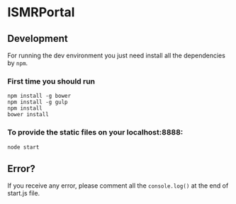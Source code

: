# ISMRPortal 

## Development
For running the dev environment you just need install
all the dependencies by `npm`. 

### First time you should run
```
npm install -g bower
npm install -g gulp
npm install
bower install
```

### To provide the static files on your localhost:8888:
```
node start
```

## Error?
If you receive any error, please comment all the `console.log()` at the end of start.js file.
